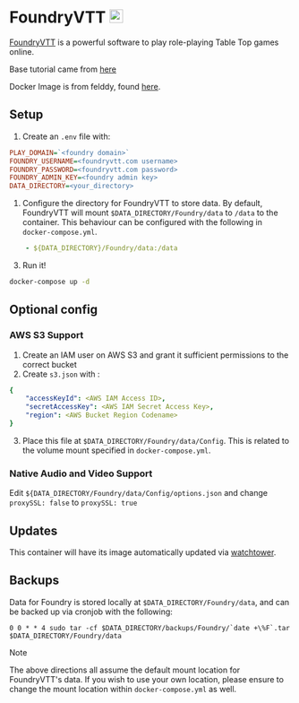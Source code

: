 # FoundryVTT <img src="https://foundryvtt.com/static/assets/icons/fvtt.png" width="24">
[FoundryVTT](https://foundryvtt.com/) is a powerful software to play role-playing Table Top games online.

Base tutorial came from [here](https://benprice.dev/posts/fvtt-docker-tutorial/)

Docker Image is from felddy, found [here](https://hub.docker.com/r/felddy/foundryvtt).

## Setup
1. Create an `.env` file with:
```ini
PLAY_DOMAIN=`<foundry domain>`
FOUNDRY_USERNAME=<foundryvtt.com username>
FOUNDRY_PASSWORD=<foundryvtt.com password>
FOUNDRY_ADMIN_KEY=<foundry admin key>
DATA_DIRECTORY=<your_directory>
```

1. Configure the directory for FoundryVTT to store data. By default, FoundryVTT will mount `$DATA_DIRECTORY/Foundry/data` to `/data` to the container. This behaviour can be configured with the following in `docker-compose.yml`.

```yaml
    - ${DATA_DIRECTORY}/Foundry/data:/data
```

3. Run it!
```bash
docker-compose up -d
```

## Optional config
### AWS S3 Support
1. Create an IAM user on AWS S3 and grant it sufficient permissions to the correct bucket
2. Create `s3.json` with :
```yaml
{
    "accessKeyId": <AWS IAM Access ID>,
    "secretAccessKey": <AWS IAM Secret Access Key>,
    "region": <AWS Bucket Region Codename>
}
```

3. Place this file at `$DATA_DIRECTORY/Foundry/data/Config`. This is related to the volume mount specified in `docker-compose.yml`.

### Native Audio and Video Support
Edit `${DATA_DIRECTORY/Foundry/data/Config/options.json` and change `proxySSL: false` to `proxySSL: true`

## Updates
This container will have its image automatically updated via [watchtower](https://ryanliu6/focus/watchtower).

## Backups
Data for Foundry is stored locally at `$DATA_DIRECTORY/Foundry/data`, and can be backed up via cronjob with the following:

```
0 0 * * 4 sudo tar -cf $DATA_DIRECTORY/backups/Foundry/`date +\%F`.tar $DATA_DIRECTORY/Foundry/data
```

> [!NOTE]
> The above directions all assume the default mount location for FoundryVTT's data. If you wish to use your own location, please
> ensure to change the mount location within `docker-compose.yml` as well.
